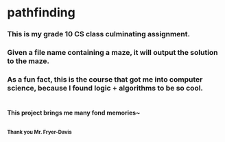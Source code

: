 # pathfinding

### This is my grade 10 CS class culminating assignment.
### Given a file name containing a maze, it will output the solution to the maze.
### As a fun fact, this is the course that got me into computer science, because I found logic + algorithms to be so cool.
#
#### This project brings me many fond memories~
##
#### <sub>Thank you Mr. Fryer-Davis</sub>


